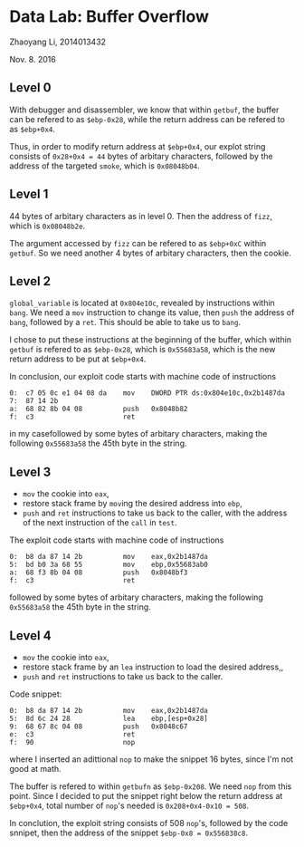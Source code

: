 # Data Lab: Buffer Overflow

Zhaoyang Li, 2014013432

Nov. 8. 2016

## Level 0

With debugger and disassembler, we know that within `getbuf`, the buffer can be refered to as `$ebp-0x28`, while the return address can be refered to as `$ebp+0x4`.

Thus, in order to modify return address at `$ebp+0x4`, our explot string consists of `0x28+0x4 = 44` bytes of arbitary characters, followed by the address of the targeted `smoke`, which is `0x08048b04`.

## Level 1

44 bytes of arbitary characters as in level 0. Then the address of `fizz`, which is `0x08048b2e`. 

The argument accessed by `fizz` can be refered to as `$ebp+0xC` within `getbuf`. So we need another 4 bytes of arbitary characters, then the cookie.

## Level 2

`global_variable` is located at `0x804e10c`, revealed by instructions within `bang`. We need a `mov` instruction to change its value, then `push` the address of `bang`, followed by a `ret`. This should be able to take us to `bang`.

I chose to put these instructions at the beginning of the buffer, which within `getbuf` is refered to as `$ebp-0x28`, which is `0x55683a58`, which is the new return address to be put at `$ebp+0x4`.

In conclusion, our exploit code starts with machine code of instructions

	0:  c7 05 0c e1 04 08 da    mov    DWORD PTR ds:0x804e10c,0x2b1487da
	7:  87 14 2b
	a:  68 82 8b 04 08          push   0x8048b82
	f:  c3                      ret

in my casefollowed by some bytes of arbitary characters, making the following `0x55683a58` the 45th byte in the string.

## Level 3

* `mov` the cookie into `eax`,
* restore stack frame by `mov`ing the desired address into `ebp`,
* `push` and `ret` instructions to take us back to the caller, with the address of the next instruction of the `call` in `test`.

The exploit code starts with machine code of instructions

	0:  b8 da 87 14 2b          mov    eax,0x2b1487da
	5:  bd b0 3a 68 55          mov    ebp,0x55683ab0
	a:  68 f3 8b 04 08          push   0x8048bf3
	f:  c3                      ret

followed by some bytes of arbitary characters, making the following `0x55683a58` the 45th byte in the string.

## Level 4

* `mov` the cookie into `eax`,
* restore stack frame by an `lea` instruction to load the desired address,,
* `push` and `ret` instructions to take us back to the caller.

Code snippet:

	0:  b8 da 87 14 2b          mov    eax,0x2b1487da
	5:  8d 6c 24 28             lea    ebp,[esp+0x28]
	9:  68 67 8c 04 08          push   0x8048c67
	e:  c3                      ret
	f:  90                      nop

where I inserted an adittional `nop` to make the snippet 16 bytes, since I'm not good at math.

The buffer is refered to within `getbufn` as `$ebp-0x208`.  We need `nop` from this point. Since I decided to put the snippet right below the return address at `$ebp+0x4`, total number of `nop`'s needed is `0x208+0x4-0x10 = 508`. 

In conclution, the exploit string consists of 508 `nop`'s, followed by the code snnipet, then the address of the snippet `$ebp-0x8 = 0x556838c8`.
